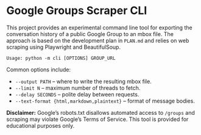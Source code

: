 # Google Groups Scraper CLI

This project provides an experimental command line tool for exporting the
conversation history of a public Google Group to an mbox file. The approach is
based on the development plan in `PLAN.md` and relies on web scraping using
Playwright and BeautifulSoup.

```
Usage: python -m cli [OPTIONS] GROUP_URL
```

Common options include:

- `--output PATH` – where to write the resulting mbox file.
- `--limit N` – maximum number of threads to fetch.
- `--delay SECONDS` – polite delay between requests.
- `--text-format {html,markdown,plaintext}` – format of message bodies.

**Disclaimer:** Google’s robots.txt disallows automated access to `/groups` and
scraping may violate Google’s Terms of Service. This tool is provided for
educational purposes only.
